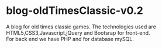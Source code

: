 # blog-oldTimesClassic-v0.2
A blog for old times classic games.
The technologies used are HTML5,CSS3,Javascript,jQuery and Bootsrap for front-end.<br>
For back end we have PHP and for database mySQL.
